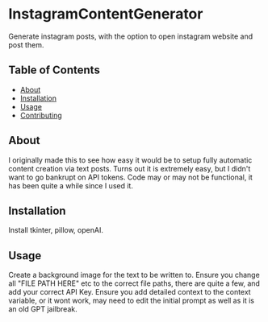 # InstagramContentGenerator

Generate instagram posts, with the option to open instagram website and post them. 

## Table of Contents

- [About](#about)
- [Installation](#installation)
- [Usage](#usage)
- [Contributing](#contributing)

## About

I originally made this to see how easy it would be to setup fully automatic content creation via text posts. Turns out it is extremely easy, but I didn't want to go bankrupt on API tokens. Code may or may not be functional, it has been quite a while since I used it.
## Installation

Install tkinter, pillow, openAI. 

## Usage
Create a background image for the text to be written to.
Ensure you change all "FILE PATH HERE" etc to the correct file paths, there are quite a few, and add your correct API Key.
Ensure you add detailed context to the context variable, or it wont work, may need to edit the initial prompt as well as it is an old GPT jailbreak.
